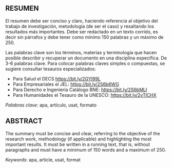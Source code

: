 ## RESUMEN

El resumen debe ser conciso y claro, haciendo referencia al objetivo del trabajo de 
investigación, metodología (de ser el caso) y resaltando los resultados más importantes. 
Debe ser redactado en un texto corrido, es decir sin párrafos y debe tener como mínimo 
150 palabras y un máximo de 250.

Las palabras clave son los términos, materias y terminología que hacen posible describir 
y recuperar un documento en una disciplina específica. De 3-6 palabras clave. 
Para colocar palabras claves simples o compuestas, se sugiere consultar tesauros 
especializados:

* Para Salud el DECS https://bit.ly/2GYl99L
* Para Empresariales el JEL: https://bit.ly/2S6b6WG
* Para Derecho e Ingeniería Catálogo BNE: https://bit.ly/2S6bMLI
* Para Humanidades el Tesauro de la UNESCO: https://bit.ly/2vTlCHX

_Palabras clave_: apa, artículo, usat, formato


## ABSTRACT

The summary must be concise and clear, referring to the objective of the research work, 
methodology (if applicable) and highlighting the most important results.
It must be written in a running text, that is, without paragraphs and must have a 
minimum of 150 words and a maximum of 250.

_Keywords_: apa, article, usat, format
